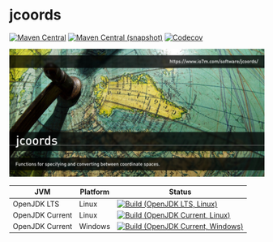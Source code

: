 jcoords
===

[![Maven Central](https://img.shields.io/maven-central/v/com.io7m.jcoords/com.io7m.jcoords.svg?style=flat-square)](http://search.maven.org/#search%7Cga%7C1%7Cg%3A%22com.io7m.jcoords%22)
[![Maven Central (snapshot)](https://img.shields.io/nexus/s/https/oss.sonatype.org/com.io7m.jcoords/com.io7m.jcoords.svg?style=flat-square)](https://oss.sonatype.org/content/repositories/snapshots/com/io7m/jcoords/)
[![Codecov](https://img.shields.io/codecov/c/github/io7m/jcoords.svg?style=flat-square)](https://codecov.io/gh/io7m/jcoords)

![jcoords](./src/site/resources/jcoords.jpg?raw=true)

| JVM             | Platform | Status |
|-----------------|----------|--------|
| OpenJDK LTS     | Linux    | [![Build (OpenJDK LTS, Linux)](https://img.shields.io/github/workflow/status/io7m/jcoords/main-openjdk_lts-linux)](https://github.com/io7m/jcoords/actions?query=workflow%3Amain-openjdk_lts-linux) |
| OpenJDK Current | Linux    | [![Build (OpenJDK Current, Linux)](https://img.shields.io/github/workflow/status/io7m/jcoords/main-openjdk_current-linux)](https://github.com/io7m/jcoords/actions?query=workflow%3Amain-openjdk_current-linux)
| OpenJDK Current | Windows  | [![Build (OpenJDK Current, Windows)](https://img.shields.io/github/workflow/status/io7m/jcoords/main-openjdk_current-windows)](https://github.com/io7m/jcoords/actions?query=workflow%3Amain-openjdk_current-windows)

